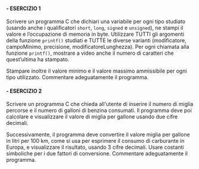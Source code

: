 #### - ESERCIZIO 1
Scrivere un programma C che dichiari una variabile per ogni tipo studiato (usando anche i qualificatori `short`, `long`, `signed` e `unsigned`), ne stampi il valore e l’occupazione di memoria in byte. Utilizzare TUTTI gli argomenti della funzione `printf()` studiati e TUTTE le diverse varianti (modificatore, campoMinimo, precisione, modificatoreLunghezza). Per ogni chiamata alla funzione `printf()`, mostrare a video anche il numero di caratteri che quest’ultima ha stampato. 

Stampare inoltre il valore minimo e il valore massimo ammissibile per ogni tipo utilizzato. Commentare adeguatamente il programma.

#### - ESERCIZIO 2
Scrivere un programma C che chieda all'utente di inserire il numero di miglia percorse e il numero di galloni di benzina consumati. Il programma deve poi calcolare e visualizzare il valore di miglia per gallone usando due cifre decimali. 

Successivamente, il programma deve convertire il valore miglia per gallone in litri per 100 km, come si usa per esprimere il consumo di carburante in Europa, e visualizzare il risultato, usando 3 cifre decimali. Usare costanti simboliche per i due fattori di conversione. Commentare adeguatamente il programma.